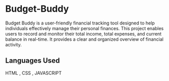 # Budget-Buddy
Budget Buddy is a user-friendly financial tracking tool designed to help individuals effectively manage their personal finances. This project enables users to record and monitor their total income, total expenses, and current balance in real-time. It provides a clear and organized overview of financial activity. 
## Languages Used
HTML , CSS , JAVASCRIPT
